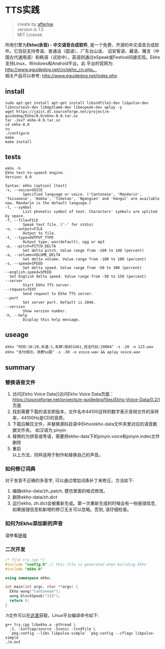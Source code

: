 # TTS实践
> create by [afterloe](605728727@qq.com)  
> version is 1.5  
> MIT License  


所用引擎为**Ekho(余音) - 中文语音合成软件**, 是一个免费、开源的中文语音合成软件。它目前支持粤语、普通话（国语）、广东台山话、
诏安客语、藏语、雅言（中国古代通用语）和韩语（试验中），英语则通过eSpeak或Festival间接实现。Ekho支持Linux、Windows和Android平台。此
平台的官网为: http://www.eguidedog.net/cn/ekho_cn.php。  
相关产品可以参考: http://www.eguidedog.net/index.php
## install
```shell script
sudo apt-get install apt-get install libsndfile1-dev libpulse-dev libncurses5-dev libmp3lame-dev libespeak-dev aplay -y
wget https://jaist.dl.sourceforge.net/project/e-guidedog/Ekho/8.0/ekho-8.0.tar.xz
tar -Jxvf ekho-8.0.tar.xz
cd ekho-8.0
su
./configure
make
make install
```

## tests
```shell script
ekho -h
Ekho text-to-speech engine.
Version: 8.0

Syntax: ekho [option] [text]
-v, --voice=VOICE
        Specified language or voice. ('Cantonese', 'Mandarin', 'Toisanese', 'Hakka', 'Tibetan', 'Ngangien' and 'Hangul' are available now. Mandarin is the default language.)
-l, --symbol
        List phonetic symbol of text. Characters' symbols are splited by space.
-f, --file=FILE
        Speak text file. ('-' for stdin)
-o, --output=FILE
        Output to file.
-t, --type=OUTPUT_TYPE
        Output type: wav(default), ogg or mp3
-p, --pitch=PITCH_DELTA
        Set delta pitch. Value range from -100 to 100 (percent)
-a, --volume=VOLUME_DELTA
        Set delta volume. Value range from -100 to 100 (percent)
-s, --speed=SPEED
        Set delta speed. Value range from -50 to 300 (percent)
--english-speed=SPEED
  Set English delta speed. Value range from -50 to 150 (percent)
--server
        Start Ekho TTS server.
--request=TEXT
        Send request to Ekho TTS server.
--port
        Set server port. Default is 2046.
--version
        Show version number.
-h, --help
        Display this help message.
```

## useage
```shell script
ekho "时间:10:20,车道:1,车牌:皖A51G61,违法代码:20004" -s -20 -o 123.wav
ekho "支付成功，消费%s圆" -s -30 -o voice.wav && aplay voice.wav
```

## summary

### 替换语音文件
1. 访问[Ekho Voice Data](访问Ekho Voice Data页面：https://sourceforge.net/projects/e-guidedog/files/Ekho-Voice-Data/0.2/)页面  
2. 找到需要下载的语言即版本，文件名中44100这样的数字表示音频文件的采样率，44100Hz是CD的音质。  
3. 下载后解压文件，并替换源码目录中Ekho/ekho-data文件夹里对应的语音数据文件夹。 如汉语为 pinyin  
4. 替换的为拼音或粤语，需要把ekho-data下的pinyin.voice和pinyin.index文件删除
5. 重启  
以上方法，同样适用于制作和替换自己的声音。

### 如何修订词典
对于发音不正确的多音字, 可以通过增加词条补丁来修正。方法如下:  
1. 编辑ekho-data/zh_patch, 模仿里面的格式修改。  
2. 删除ekho-data/zh.dict  
3. 运行ekho, zh.dict会被重新生成。第一次重新生成的时候会有一些报错信息, 如果报错信息和新增的修订无关可以忽略。否则, 请仔细检查。   

### 如何为Ekho添加新的声音
  请参看[链接](http://www.eguidedog.net/doc/doc_make_new_voice_cn.php)
  
### 二次开发
```cpp
/* file try.cpp */
#include "config.h" // this file is generated when building Ekho
#include "ekho.h"

using namespace ekho;

int main(int argc, char **argv) {
  Ekho wong("Cantonese");
  wong.blockSpeak("123");
  return 0;
}
```
.h文件可以在[这里](https://github.com/hgneng/ekho/blob/master/src/ekho.h)获取，Linux平台编译命令如下:
```shell script
g++ try.cpp libekho.a -pthread \
  -I. -Iutfcpp/source -Isonic -lsndfile \
  `pkg-config --libs libpulse-simple` `pkg-config --cflags libpulse-simple`
./a.out
```